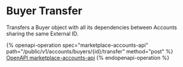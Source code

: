 # Buyer Transfer

Transfers a Buyer object with all its dependencies between Accounts sharing the same External ID.

{% openapi-operation spec="marketplace-accounts-api" path="/public/v1/accounts/buyers/{id}/transfer" method="post" %}
[OpenAPI marketplace-accounts-api](https://nlpapp0760sda.blob.core.windows.net/public/openapi/marketplace-accounts.json)
{% endopenapi-operation %}
